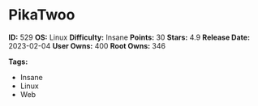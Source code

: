 # PikaTwoo

**ID:** 529
**OS:** Linux
**Difficulty:** Insane
**Points:** 30
**Stars:** 4.9
**Release Date:** 2023-02-04
**User Owns:** 400
**Root Owns:** 346

**Tags:**
- Insane
- Linux
- Web

